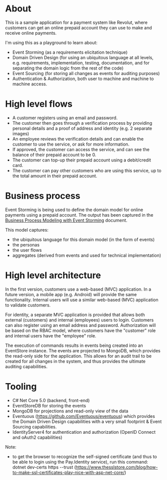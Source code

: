 
# About
This is a sample application for a payment system like Revolut, where customers can get an online prepaid account they can use to make and receive online payments.

I'm using this as a playground to learn about:
- Event Storming (as a requirements elicitation technique)
- Domain Driven Design (for using an ubiquitous language at all levels, e.g. requirements, implementation, testing, documentation, and for separating the domain logic from the rest of the code)
- Event Sourcing (for storing all changes as events for auditing purposes)
- Authentication & Authorization, both user to machine and machine to machine access.

# High level flows
- A customer registers using an email and password.
- The customer then goes through a verification process by providing personal details and a proof of address and identity (e.g. 2 separate images)
- An employee reviews the verification details and can enable the customer to use the service, or ask for more information.
- If approved, the customer can access the service, and can see the balance of their prepaid account to be 0.
- The customer can top-up their prepaid account using a debit/credit card.
- The customer can pay other customers who are using this service, up to the total amount in their prepaid account.

# Business process
Event Storming is being used to define the domain model for online payments using a prepaid account. 
The output has been captured in the [Business Process Modeling with Event Storming](DomainModel.pdf) document.

This model captures:
- the ubiquitous language for this domain model (in the form of events)
- the personas
- the user flows
- aggregates (derived from events and used for technical implementation)

# High level architecture
In the first version, customers use a web-based (MVC) application. In a future version, a mobile app (e.g. Android) will provide the same functionality.
Internal users will use a similar web-based (MVC) application to validate customers.

For identity, a separate MVC application is provided that allows both external (customers) and internal (employees) users to login. Customers can also register using an email address and password. Authorization will be based on the RBAC model, where customers have the "customer" role and internal users have the "employee" role.

The execution of commands results in events being created into an EventStore instance.
The events are projected to MongoDB, which provides the read-only side for the application.
This allows for an audit trail to be created for all changes in the system, and thus provides the ultimate auditing capabilities.

# Tooling

- C# Net Core 5.0 (backend, front-end)
- EventStoreDB for storing the events
- MongoDB for projections and read-only view of the data
- Eventuous (https://github.com/Eventuous/eventuous) which provides the Domain Driven Design capabilities with a very small footprint & Event Sourcing capabilities.
- IdentityServer4 for authentication and authorization (OpenID Connect and oAuth2 capabilities)

Note:
- to get the browser to recognize the self-signed certificate (and thus to be able to login using the Pay.Identity service), run this command: dotnet dev-certs https --trust
(https://www.thesslstore.com/blog/how-to-make-ssl-certificates-play-nice-with-asp-net-core/)




